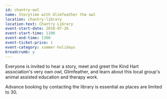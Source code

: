 ```yaml
---
id: chantry-owl
name: Storytime with Glimfeather the owl
location: chantry-library
location-text: Chantry Library
event-start-date: 2018-07-26
event-start-time: 1100
event-end-time: 1300
event-ticket-price: 1
event-category: summer-holidays
breadcrumb: y
---
```


Everyone is invited to hear a story, meet and greet the Kind Hart association's very own owl, Glimfeather, and learn about this local group's animal assisted education and therapy work.

Advance booking by contacting the library is essential as places are limited to 30.
